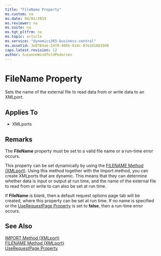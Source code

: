 ```yaml
---
title: "FileName Property"
ms.custom: na
ms.date: 04/01/2019
ms.reviewer: na
ms.suite: na
ms.tgt_pltfrm: na
ms.topic: article
ms.service: "dynamics365-business-central"
ms.assetid: 3e0784ae-24f0-406b-814c-07e2d16839d8
caps.latest.revision: 12
author: SusanneWindfeldPedersen
---
```


# FileName Property
Sets the name of the external file to read data from or write data to an XMLport.  
  
## Applies To  
  
-   XMLports  
  
## Remarks  
 The **FileName** property must be set to a valid file name or a run-time error occurs.  
  
 This property can be set dynamically by using the [FILENAME Method (XMLport)](../methods/devenv-filename-method-XMLport.md). Using this method together with the Import method, you can create XMLports that are dynamic. This means that they can determine whether data is input or output at run time, and the name of the external file to read from or write to can also be set at run time.  
  
 If **FileName** is blank, then a default request options page tab will be created, where this property can be set at run time. If no name is specified or the [UseRequestPage Property](devenv-userequestpage-property.md) is set to **false**, then a run-time error occurs.  
  
## See Also  
 [IMPORT Method (XMLport)](../methods/devenv-import-method-xmlport.md)   
 [FILENAME Method (XMLport)](../methods/devenv-filename-method-xmlport.md)   
 [UseRequestPage Property](devenv-userequestpage-property.md)
